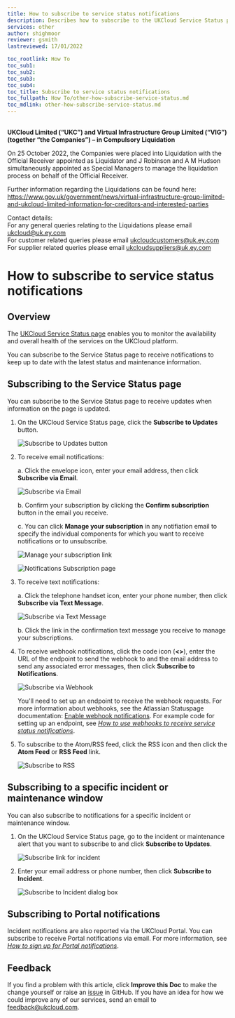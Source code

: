 ```yaml
---
title: How to subscribe to service status notifications
description: Describes how to subscribe to the UKCloud Service Status page to receive notifications when updates are made
services: other
author: shighmoor
reviewer: gsmith
lastreviewed: 17/01/2022

toc_rootlink: How To
toc_sub1: 
toc_sub2:
toc_sub3:
toc_sub4:
toc_title: Subscribe to service status notifications
toc_fullpath: How To/other-how-subscribe-service-status.md
toc_mdlink: other-how-subscribe-service-status.md
---
```


<br>**UKCloud Limited (“UKC”) and Virtual Infrastructure Group Limited (“VIG”) (together “the Companies”) – in Compulsory Liquidation**

On 25 October 2022, the Companies were placed into Liquidation with the Official Receiver appointed as Liquidator and J Robinson and A M Hudson simultaneously appointed as Special Managers to manage the liquidation process on behalf of the Official Receiver.

Further information regarding the Liquidations can be found here: <https://www.gov.uk/government/news/virtual-infrastructure-group-limited-and-ukcloud-limited-information-for-creditors-and-interested-parties>

Contact details:<br>
For any general queries relating to the Liquidations please email <ukcloud@uk.ey.com><br>
For customer related queries please email <ukcloudcustomers@uk.ey.com><br>
For supplier related queries please email <ukcloudsuppliers@uk.ey.com>

# How to subscribe to service status notifications

## Overview

The [UKCloud Service Status page](https://status.ukcloud.com) enables you to monitor the availability and overall health of the services on the UKCloud platform.

You can subscribe to the Service Status page to receive notifications to keep up to date with the latest status and maintenance information.

## Subscribing to the Service Status page

You can subscribe to the Service Status page to receive updates when information on the page is updated.

1. On the UKCloud Service Status page, click the **Subscribe to Updates** button.

   ![Subscribe to Updates button](images/other-status-btn-subscribe.png)

2. To receive email notifications:

   a. Click the envelope icon, enter your email address, then click **Subscribe via Email**.

      ![Subscribe via Email](images/other-status-notification-email.png)

   b. Confirm your subscription by clicking the **Confirm subscription** button in the email you receive.

   c. You can click **Manage your subscription** in any notifiation email to specify the individual components for which you want to receive notifications or to unsubscribe.

      ![Manage your subscription link](images/other-status-manage-subscription.png)

      ![Notifications Subscription page](images/other-status-subscriptions.png)

3. To receive text notifications:

   a. Click the telephone handset icon, enter your phone number, then click **Subscribe via Text Message**.

      ![Subscribe via Text Message](images/other-status-notification-text.png)

   b. Click the link in the confirmation text message you receive to manage your subscriptions.

4. To receive webhook notifications, click the code icon (**<>**), enter the URL of the endpoint to send the webhook to and the email address to send any associated error messages, then click **Subscribe to Notifications**.

   ![Subscribe via Webhook](images/other-status-notification-webhook.png)

   You'll need to set up an endpoint to receive the webhook requests. For more information about webhooks, see the Atlassian Statuspage documentation: [Enable webhook notifications](https://support.atlassian.com/statuspage/docs/enable-webhook-notifications/). For example code for setting up an endpoint, see [*How to use webhooks to receive service status notifications*](other-how-use-webhooks.md).

5. To subscribe to the Atom/RSS feed, click the RSS icon and then click the **Atom Feed** or **RSS Feed** link.

   ![Subscribe to RSS](images/other-status-notification-rss.png)

## Subscribing to a specific incident or maintenance window

You can also subscribe to notifications for a specific incident or maintenance window.

1. On the UKCloud Service Status page, go to the incident or maintenance alert that you want to subscribe to and click **Subscribe to Updates**.

   ![Subscribe link for incident](images/other-status-incident-subscribe.png)

2. Enter your email address or phone number, then click **Subscribe to Incident**.

   ![Subscribe to Incident dialog box](images/other-status-subscribe-incident.png)

## Subscribing to Portal notifications

Incident notifications are also reported via the UKCloud Portal. You can subscribe to receive Portal notifications via email. For more information, see [*How to sign up for Portal notifications*](../portal/ptl-how-signup-notifications.md).

## Feedback

If you find a problem with this article, click **Improve this Doc** to make the change yourself or raise an [issue](https://github.com/UKCloud/documentation/issues) in GitHub. If you have an idea for how we could improve any of our services, send an email to <feedback@ukcloud.com>.
